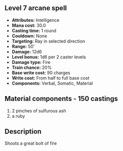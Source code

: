 ## Level 7 arcane spell

- **Attributes:** Intelligence
- **Mana cost:** 30.0
- **Casting time:** 1 round
- **Cooldown:** None
- **Targeting:** Ray in selected direction
- **Range:** 50'
- **Damage:** 12d6
- **Level bonus:** 1d6 per 2 caster levels
- **Damage type:** Fire
- **Train chance:** 20%
- **Base write cost:** 90 charges
- **Write cost:** From half to full base cost
- **Components:** Verbal, Somatic, Material

## Material components - 150 castings

1. 2 pinches of sulfurous ash
2. a ruby

## Description

Shoots a great bolt of fire
